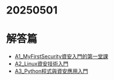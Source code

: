 # 20250501

# 解答篇
- [A1_MyFirstSecurity資安入門的第一堂課](https://github.com/MyFirstSecurity2020/20230301)
- [A2_Linux資安技術入門](https://github.com/MyFirstSecurity2020/20230302)
- [A3_Python程式與資安應用入門](https://github.com/MyFirstSecurity2020/SF2023A3)

